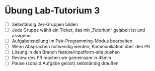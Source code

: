 # Übung Lab-Tutorium 3

- [ ] Selbständig 2er-Gruppen bilden
- [ ] Jede Gruppe wählt ein Ticket, das mit „Tutorium“ gelabelt ist und assigend
- [ ] Aufgabenstellung im Pair-Programming-Modus bearbeiten
- [ ] Wenn Absprachen notwendig werden, Kommunikation über den PR
- [ ] Lösung in den Branch feature/inputform-site pushen
- [ ] Review des PR machen wir gemeinsam in 45min
- [ ] Pause (sobald Aufgabe gelöst) selbständig draußen
